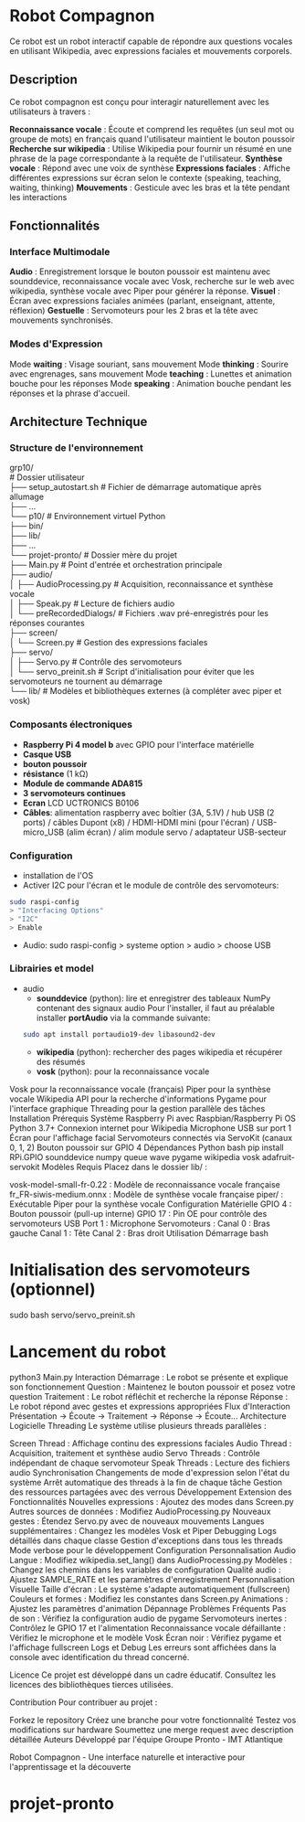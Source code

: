 # Robot Compagnon
Ce robot est un robot interactif capable de répondre aux questions vocales en utilisant Wikipedia, avec expressions faciales et mouvements corporels.

## Description
Ce robot compagnon est conçu pour interagir naturellement avec les utilisateurs à travers :

**Reconnaissance vocale** : Écoute et comprend les requêtes (un seul mot ou groupe de mots) en français quand l'utilisateur maintient le bouton poussoir 
**Recherche sur wikipedia** : Utilise Wikipedia pour fournir un résumé en une phrase de la page correspondante à la requête de l'utilisateur.
**Synthèse vocale** : Répond avec une voix de synthèse
**Expressions faciales** : Affiche différentes expressions sur écran selon le contexte (speaking, teaching, waiting, thinking)
**Mouvements** : Gesticule avec les bras et la tête pendant les interactions

## Fonctionnalités

### Interface Multimodale
**Audio** : Enregistrement lorsque le bouton poussoir est maintenu avec sounddevice, reconnaissance vocale avec Vosk, recherche sur le web avec wikipedia, synthèse vocale avec Piper pour générer la réponse.
**Visuel** : Écran avec expressions faciales animées (parlant, enseignant, attente, réflexion)
**Gestuelle** : Servomoteurs pour les 2 bras et la tête avec mouvements synchronisés.

### Modes d'Expression
Mode **waiting** : Visage souriant, sans mouvement
Mode **thinking** : Sourire avec engrenages, sans mouvement
Mode **teaching** : Lunettes et animation bouche pour les réponses
Mode **speaking** : Animation bouche pendant les réponses et la phrase d'accueil.

## Architecture Technique

### Structure de l'environnement

grp10/<br>                                  # Dossier utilisateur<br>
├── setup_autostart.sh                      # Fichier de démarrage automatique après allumage<br>
├── ...<br>
└── p10/                                    # Environnement virtuel Python<br>
    ├── bin/<br>
    ├── lib/<br>
    ├── ...<br>
    └── projet-pronto/                      # Dossier mère du projet<br>
        ├── Main.py                         # Point d'entrée et orchestration principale<br>
        ├── audio/<br>
        │   ├── AudioProcessing.py          # Acquisition, reconnaissance et synthèse vocale<br>
        │   ├── Speak.py                    # Lecture de fichiers audio<br>
        │   └── preRecordedDialogs/         # Fichiers .wav pré-enregistrés pour les réponses courantes<br>
        ├── screen/<br>
        │   └── Screen.py                   # Gestion des expressions faciales<br>
        ├── servo/<br>
        │   ├── Servo.py                    # Contrôle des servomoteurs<br>
        │   └── servo_preinit.sh            # Script d'initialisation pour éviter que les servomoteurs ne tournent au démarrage<br>
        └── lib/                            # Modèles et bibliothèques externes (à compléter avec piper et vosk)<br>


### Composants électroniques 
- **Raspberry Pi 4 model b** avec GPIO pour l'interface matérielle
- **Casque USB**
- **bouton poussoir**
- **résistance** (1 kΩ) 
- **Module de commande ADA815**
- **3 servomoteurs continues**
- **Ecran** LCD UCTRONICS B0106
- **Câbles**: alimentation raspberry avec boîtier (3A, 5.1V) / hub USB (2 ports) / câbles Dupont (x8) / HDMI-HDMI mini (pour l'écran) / USB-micro_USB (alim écran) / alim module servo / adaptateur USB-secteur 

### Configuration 
- installation de l'OS
- Activer I2C pour l'écran et le module de contrôle des servomoteurs: 
```bash
sudo raspi-config
> "Interfacing Options" 
> "I2C"
> Enable 
```

- Audio:
    sudo raspi-config > systeme option > audio > choose USB

### Librairies et model
- audio
    - **sounddevice** (python): lire et enregistrer des tableaux NumPy contenant des signaux audio
    Pour l'installer, il faut au préalable installer **portAudio** via la commande suivante:
    ```bash
    sudo apt install portaudio19-dev libasound2-dev 
    ```
    - **wikipedia** (python): rechercher des pages wikipedia et récupérer des résumés
    - **vosk** (python): pour la reconnaissance vocale
    

Vosk pour la reconnaissance vocale (français)
Piper pour la synthèse vocale
Wikipedia API pour la recherche d'informations
Pygame pour l'interface graphique
Threading pour la gestion parallèle des tâches
Installation
Prérequis Système
Raspberry Pi avec Raspbian/Raspberry Pi OS
Python 3.7+
Connexion internet pour Wikipedia
Microphone USB sur port 1
Écran pour l'affichage facial
Servomoteurs connectés via ServoKit (canaux 0, 1, 2)
Bouton poussoir sur GPIO 4
Dépendances Python
bash
pip install RPi.GPIO sounddevice numpy queue wave pygame wikipedia vosk adafruit-servokit
Modèles Requis
Placez dans le dossier lib/ :

vosk-model-small-fr-0.22 : Modèle de reconnaissance vocale française
fr_FR-siwis-medium.onnx : Modèle de synthèse vocale française
piper/ : Exécutable Piper pour la synthèse vocale
Configuration Matérielle
GPIO 4 : Bouton poussoir (pull-up interne)
GPIO 17 : Pin OE pour contrôle des servomoteurs
USB Port 1 : Microphone
Servomoteurs :
Canal 0 : Bras gauche
Canal 1 : Tête
Canal 2 : Bras droit
Utilisation
Démarrage
bash
# Initialisation des servomoteurs (optionnel)
sudo bash servo/servo_preinit.sh

# Lancement du robot
python3 Main.py
Interaction
Démarrage : Le robot se présente et explique son fonctionnement
Question : Maintenez le bouton poussoir et posez votre question
Traitement : Le robot réfléchit et recherche la réponse
Réponse : Le robot répond avec gestes et expressions appropriées
Flux d'Interaction
Présentation → Écoute → Traitement → Réponse → Écoute...
Architecture Logicielle
Threading
Le système utilise plusieurs threads parallèles :

Screen Thread : Affichage continu des expressions faciales
Audio Thread : Acquisition, traitement et synthèse audio
Servo Threads : Contrôle indépendant de chaque servomoteur
Speak Threads : Lecture des fichiers audio
Synchronisation
Changements de mode d'expression selon l'état du système
Arrêt automatique des threads à la fin de chaque tâche
Gestion des ressources partagées avec des verrous
Développement
Extension des Fonctionnalités
Nouvelles expressions : Ajoutez des modes dans Screen.py
Autres sources de données : Modifiez AudioProcessing.py
Nouveaux gestes : Étendez Servo.py avec de nouveaux mouvements
Langues supplémentaires : Changez les modèles Vosk et Piper
Debugging
Logs détaillés dans chaque classe
Gestion d'exceptions dans tous les threads
Mode verbose pour le développement
Configuration
Personnalisation Audio
Langue : Modifiez wikipedia.set_lang() dans AudioProcessing.py
Modèles : Changez les chemins dans les variables de configuration
Qualité audio : Ajustez SAMPLE_RATE et les paramètres d'enregistrement
Personnalisation Visuelle
Taille d'écran : Le système s'adapte automatiquement (fullscreen)
Couleurs et formes : Modifiez les constantes dans Screen.py
Animations : Ajustez les paramètres d'animation
Dépannage
Problèmes Fréquents
Pas de son : Vérifiez la configuration audio de pygame
Servomoteurs inertes : Contrôlez le GPIO 17 et l'alimentation
Reconnaissance vocale défaillante : Vérifiez le microphone et le modèle Vosk
Écran noir : Vérifiez pygame et l'affichage fullscreen
Logs et Debug
Les erreurs sont affichées dans la console avec identification du thread concerné.

Licence
Ce projet est développé dans un cadre éducatif. Consultez les licences des bibliothèques tierces utilisées.

Contribution
Pour contribuer au projet :

Forkez le repository
Créez une branche pour votre fonctionnalité
Testez vos modifications sur hardware
Soumettez une merge request avec description détaillée
Auteurs
Développé par l'équipe Groupe Pronto - IMT Atlantique

Robot Compagnon - Une interface naturelle et interactive pour l'apprentissage et la découverte

# projet-pronto
